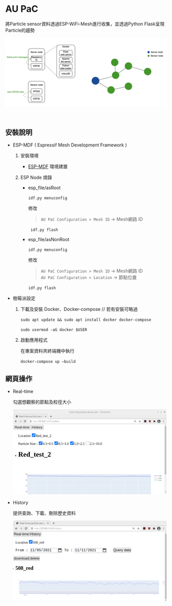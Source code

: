 # AU PaC
將Particle sensor資料透過ESP-WiFi-Mesh進行收集，並透過Python Flask呈現Particle的趨勢

![](docs/node.png)

<br>

## 安裝說明

* ESP-MDF ( Espressif Mesh Development Framework )

    1. 安裝環境
        * [ESP-MDF](https://github.com/espressif/esp-mdf) 環境建置

        
    2. ESP Node 燒錄
        * esp_file/asRoot

            ` idf.py menuconfig `

            修改 
            
            > `AU PaC Configuration > Mesh ID` → Mesh網路 ID
            

            ` idf.py flash`
                
        * esp_file/asNonRoot

            `idf.py menuconfig`
            
            修改
            > `AU PaC Configuration > Mesh ID` → Mesh網路 ID <br>
            > `AU PaC Configuration > Location` → 節點位置
                
            
            `idf.py flash`


* 樹莓派設定

    1. 下載及安裝 Docker、Docker-compose  // 若有安裝可略過
        
        `sudo apt update && sudo apt install docker docker-compose`
        
        `sudo usermod -aG docker $USER`
    
        
    2. 啟動應用程式
        
        在專案資料夾終端機中執行
        
         `docker-compose up —build` 
        
    
## 網頁操作

* Real-time
    
    勾選想觀察的節點及粒徑大小

    ![](docs/real-time.png)
        
* History
        
    提供查詢、下載、刪除歷史資料

    ![](docs/history.png)